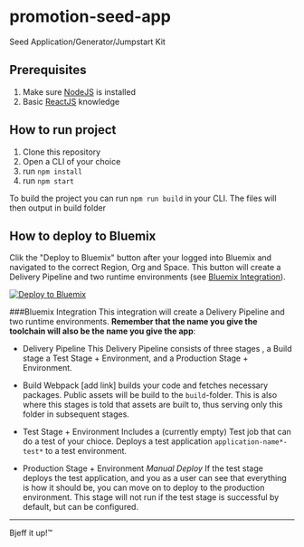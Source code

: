 # promotion-seed-app
Seed Application/Generator/Jumpstart Kit

## Prerequisites
1. Make sure [NodeJS](https://nodejs.org/en/download/) is installed
2. Basic [ReactJS](https://facebook.github.io/react/docs/hello-world.html) knowledge

## How to run project
1. Clone this repository
3. Open a CLI of your choice
4. run `npm install`
5. run `npm start`

To build the project you can run `npm run build` in your CLI. The files will then output in build folder

## How to deploy to Bluemix
Clik the "Deploy to Bluemix" button after your logged into Bluemix and navigated to the correct Region, Org and Space. This button will create a Delivery Pipeline and two runtime environments (see [Bluemix Integration](###Bluemix-Integration)).

[![Deploy to Bluemix](https://bluemix.net/deploy/button.png)](https://bluemix.net/devops/setup/deploy/?repository=https://github.com/larshnordli/promotion-seed-app)


###Bluemix Integration
This integration will create a Delivery Pipeline and two runtime environments. **Remember that the name you give the toolchain will also be the name you give the app**:

- Delivery Pipeline
This Delivery Pipeline consists of three stages , a Build stage a Test Stage + Environment, and a Production Stage + Environment.

- Build
Webpack [add link] builds your code and fetches necessary packages. Public assets will be build to the `build`-folder. This is also where this stages is told that assets are built to, thus serving only this folder in subsequent stages.

- Test Stage + Environment
Includes a (currently empty) Test job that can do a test of your chioce. Deploys a test application `application-name*-test*` to a test environment.

- Production Stage + Environment
*Manual Deploy* If the test stage deploys the test application, and you as a user can see that everything is how it should be, you can move on to deploy to the production environment. This stage will not run if the test stage is successful by default, but can be configured.

----
Bjeff it up!™
